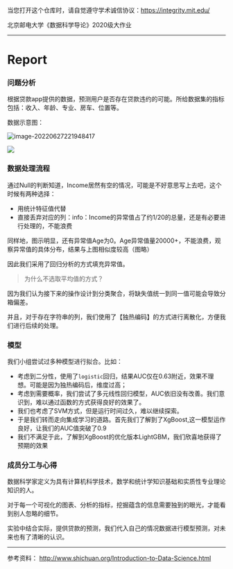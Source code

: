 当您打开这个仓库时，请自觉遵守学术诚信协议：https://integrity.mit.edu/

北京邮电大学《数据科学导论》2020级大作业

---

# Report

### 问题分析

根据贷款app提供的数据，预测用户是否存在贷款违约的可能。所给数据集的指标包括：收入、年龄、专业、房车、位置等。

数据示意图：

![image-20220627221948417](http://img.070077.xyz/202206272219494.png)

<img src="http://img.070077.xyz/202206271241367.png"/>

### 数据处理流程

通过Null的判断知道，Income居然有空的情况，可能是不好意思写上去吧，这个时候有两种选择：

- 用统计特征值代替
- 直接丢弃对应的列：info：Income的异常值占了约1/20的总量，还是有必要进行处理的，不能浪费

同样地，图示明显，还有异常值Age为0。Age异常值量20000+，不能浪费，观察异常值的具体分布，结果与上图相似度较高（图略）

因此我们采用了回归分析的方式填充异常值。

> 为什么不选取平均值的方式？

因为我们认为接下来的操作设计到分类聚合，将缺失值统一到同一值可能会导致分箱偏差。

并且，对于存在字符串的列，我们使用了【独热编码】的方式进行离散化，方便我们进行后续的处理。



### 模型

我们小组尝试过多种模型进行拟合。比如：

- 考虑到二分性，使用了`logistic`回归，结果AUC仅在0.63附近，效果不理想。可能是因为独热编码后，维度过高；
- 考虑到需要概率，我们尝试了多元线性回归模型，AUC依旧没有改善。我们意识到，难以通过函数的方式获得良好的效果了。
- 我们也考虑了SVM方式，但是运行时间过久，难以继续探索。
- 于是我们转而走向集成学习的道路。首先我们了解到了XgBoost,这一模型运作良好，让我们的AUC值突破了0.9
- 我们不满足于此，了解到XgBoost的优化版本LightGBM，我们欣喜地获得了预期的效果


### 成员分工与心得

数据科学家定义为具有计算机科学技术，数学和统计学知识基础和实质性专业理论知识的人。

对于每一个可视化的图表、分析的指标，挖掘蕴含的信息需要独到的眼光，才能看到别人忽略的细节。

实验中结合实际，提供贷款的预测，我们代入自己的情况数据进行模型预测，对未来也有了清晰的认识。

---

参考资料：
http://www.shichuan.org/Introduction-to-Data-Science.html
